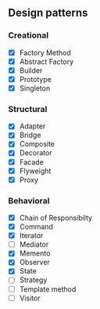 ## Design patterns

### Creational
- [x] Factory Method
- [x] Abstract Factory
- [x] Builder
- [x] Prototype
- [x] Singleton

### Structural
- [x] Adapter
- [x] Bridge
- [x] Composite
- [x] Decorator
- [x] Facade
- [x] Flyweight
- [x] Proxy

### Behavioral
- [x] Chain of Responsibilty
- [x] Command
- [x] Iterator
- [ ] Mediator
- [x] Memento
- [x] Observer
- [x] State
- [ ] Strategy
- [ ] Template method
- [ ] Visitor
